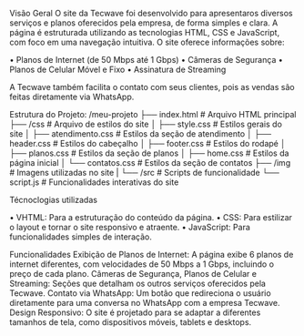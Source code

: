 Visão Geral
O site da Tecwave foi desenvolvido para apresentaros diversos serviços e planos oferecidos pela empresa, de forma simples e clara. A página é estruturada utilizando as tecnologias HTML, CSS e JavaScript, com foco em uma navegação intuitiva. O site oferece informações sobre: 

•	Planos de Internet (de 50 Mbps até 1 Gbps)
•	Câmeras de Segurança
•	Planos de Celular Móvel e Fixo
•	Assinatura de Streaming

A Tecwave também facilita o contato com seus clientes, pois as vendas são feitas diretamente via WhatsApp.

Estrutura do Projeto:
/meu-projeto
├── index.html           # Arquivo HTML principal
├── /css                 # Arquivo de estilos do site
│   ├── style.css        # Estilos gerais do site
│   ├── atendimento.css  # Estilos da seção de atendimento
│   ├── header.css       # Estilos do cabeçalho
│   ├── footer.css       # Estilos do rodapé
│   ├── planos.css       # Estilos da seção de planos
│   ├── home.css         # Estilos da página inicial
│   └── contatos.css     # Estilos da seção de contatos
├── /img   # Imagens utilizadas no site
|
└── /src                 # Scripts de funcionalidade
    └── script.js        # Funcionalidades interativas do site
    
  Técnoclogias utilizadas
  
• VHTML: Para a estruturação do conteúdo da página.
• CSS: Para estilizar o layout e tornar o site responsivo e atraente.
• JavaScript: Para funcionalidades simples de interação.

Funcionalidades
Exibição de Planos de Internet: A página exibe 6 planos de internet diferentes, com velocidades de 50 Mbps a 1 Gbps, incluindo o preço de cada plano.
Câmeras de Segurança, Planos de Celular e Streaming: Seções que detalham os outros serviços oferecidos pela Tecwave.
Contato via WhatsApp: Um botão que redireciona o usuário diretamente para uma conversa no WhatsApp com a empresa Tecwave.
Design Responsivo: O site é projetado para se adaptar a diferentes tamanhos de tela, como dispositivos móveis, tablets e desktops.
